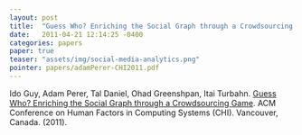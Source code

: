 ```yaml
---
layout: post
title:  "Guess Who? Enriching the Social Graph through a Crowdsourcing Game"
date:   2011-04-21 12:14:25 -0400
categories: papers
paper: true
teaser: "assets/img/social-media-analytics.png"
pointer: papers/adamPerer-CHI2011.pdf
---
```

Ido Guy, Adam Perer, Tal Daniel, Ohad Greenshpan, Itai Turbahn. [Guess Who? Enriching the Social Graph through a Crowdsourcing Game](papers/adamPerer-CHI2011.pdf). ACM Conference on Human Factors in Computing Systems (CHI). Vancouver, Canada. (2011). 